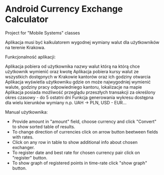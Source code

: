 # Android Currency Exchange Calculator
Project for "Mobile Systems" classes


Aplikacja musi być kalkulatorem wygodnej wymiany walut dla użytkowników na terenie Krakowa.

Funkcjonalność aplikacji:

Aplikacja pobiera od użytkownika nazwy walut którą na którą chce użytkownik wymienić oraz kwotę
Aplikacja pobiera kursy walut ze wszystkich dostępnych w Krakowie kantorów oraz ich godziny otwarcia
Aplikacja wyświetla użytkowniku gdzie on może najwygodniej wymienić walute, godziny pracy odpowiedniego kantoru, lokalizacje na mapie
Aplikacja posiada możliwość przeglądu przeszłych transakcji za określony okres czasowy - do 5 ostatni dni
Funkcja generowania wykresu dostępna dla wielu kierunków wymiany n.p. UAH -> PLN, USD - EUR... 

Manual użytkownika:

- Provide amount in "amount" field, choose currency and click "Convert" to show sorted table of results.
- To change direction of currencies click on arrow button beetween fields with rates.
- Click on any row in table to show additional info about chosen exchanger.
- To register date and best rate for chosen currency pair click on "register" button.
- To show graph of registered points in time-rate click "show graph" button.
